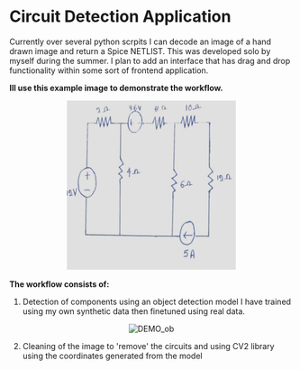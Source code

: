 # Circuit Detection Application

Currently over several python scrpits I can decode an image of a hand drawn image and return a Spice NETLIST. This was developed solo by myself during the summer. I plan to add an interface that has drag and drop functionality within some sort of frontend application.

**Ill use this example image to demonstrate the workflow.**

<p align="center">
  <img src="Assets/Demo_circuit.jpg" alt="DEMO" width="300" height="300">
</p>  

**The workflow consists of:**
1. Detection of components using an object detection model I have trained using my own synthetic data then finetuned using real data.

<p align="center">
  <img src="Assets/Demo_Ob_det" alt="DEMO_ob" width="300" height="300">
</p>  

2. Cleaning of the image to 'remove' the circuits and using CV2 library using the coordinates generated from the model
